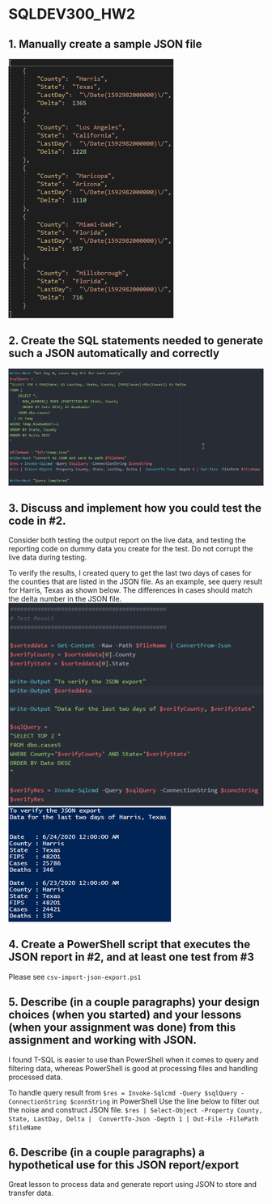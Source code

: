 # SQLDEV300_HW2

## 1. Manually create a sample JSON file

![Image of JSON File](/images/jsonfile.png)

## 2. Create the SQL statements needed to generate such a JSON automatically and correctly

![Image of Query](/images/Query.png)

## 3. Discuss and implement how you could test the code in #2.
Consider both testing the output report on the live data, and testing the reporting code on dummy data you create for the test. Do not corrupt the live data during testing.

To verify the results, I created query to get the last two days of cases for the counties that are listed in the JSON file. As an example, see query result for Harris, Texas as shown below. The differences in cases should match the delta number in the JSON file.
![Image of Tests](/images/testResult.png)
![Image of Tests](/images/Test.png)

## 4. Create a PowerShell script that executes the JSON report in #2, and at least one test from #3

Please see `csv-import-json-export.ps1`

## 5.  Describe (in a couple paragraphs) your design choices (when you started) and your lessons (when your assignment was done) from this assignment and working with JSON.

I found T-SQL is easier to use than PowerShell when it comes to query and filtering data, whereas PowerShell is good at processing files and handling processed data.

To handle query result from `$res = Invoke-Sqlcmd -Query $sqlQuery -ConnectionString $connString` in PowerShell
Use the line below to filter out the noise and construct JSON file.
`$res | Select-Object -Property County, State, LastDay, Delta |  ConvertTo-Json -Depth 1 | Out-File -FilePath $fileName`

## 6. Describe (in a couple paragraphs) a hypothetical use for this JSON report/export
Great lesson to process data and generate report using JSON to store and transfer data.
